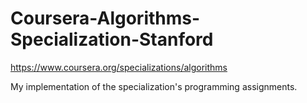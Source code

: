 # Coursera-Algorithms-Specialization-Stanford

https://www.coursera.org/specializations/algorithms

My implementation of the specialization's programming assignments.
